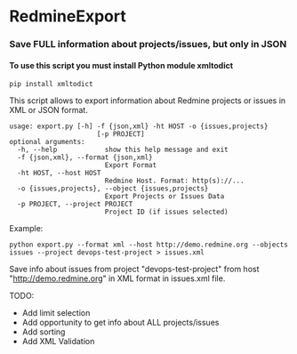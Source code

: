 # RedmineExport

### Save FULL information about projects/issues, but only in JSON

#### To use this script you must install Python module **xmltodict**
```
pip install xmltodict
```

This script allows to export information about Redmine projects or issues in XML or JSON format.

```
usage: export.py [-h] -f {json,xml} -ht HOST -o {issues,projects}
                      [-p PROJECT]
optional arguments:
  -h, --help            show this help message and exit
  -f {json,xml}, --format {json,xml}
                        Export Format
  -ht HOST, --host HOST
                        Redmine Host. Format: http(s)://...
  -o {issues,projects}, --object {issues,projects}
                        Export Projects or Issues Data
  -p PROJECT, --project PROJECT
                        Project ID (if issues selected)
```
Example:
```
python export.py --format xml --host http://demo.redmine.org --objects issues --project devops-test-project > issues.xml
```

Save info about issues from project "devops-test-project" from host "http://demo.redmine.org" in XML format in issues.xml file.


TODO:
* Add limit selection
* Add opportunity to get info about ALL projects/issues
* Add sorting
* Add XML Validation
